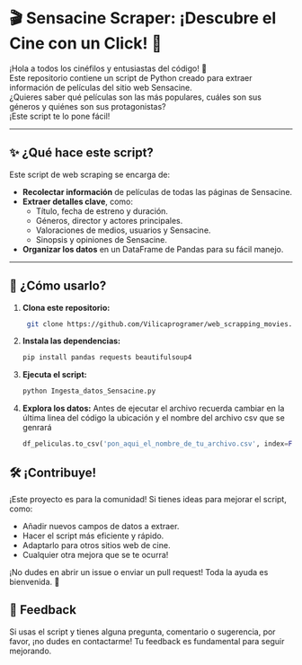 # 🎬 Sensacine Scraper: ¡Descubre el Cine con un Click! 🍿

¡Hola a todos los cinéfilos y entusiastas del código! 👋  
Este repositorio contiene un script de Python creado para extraer información de películas del sitio web Sensacine.  
¿Quieres saber qué películas son las más populares, cuáles son sus géneros y quiénes son sus protagonistas?  
¡Este script te lo pone fácil!

---

## ✨ ¿Qué hace este script?

Este script de web scraping se encarga de:

- **Recolectar información** de películas de todas las páginas de Sensacine.
- **Extraer detalles clave**, como:
  - Título, fecha de estreno y duración.
  - Géneros, director y actores principales.
  - Valoraciones de medios, usuarios y Sensacine.
  - Sinopsis y opiniones de Sensacine.
- **Organizar los datos** en un DataFrame de Pandas para su fácil manejo.

---

## 🚀 ¿Cómo usarlo?

1.  **Clona este repositorio:**
    ```bash
     git clone https://github.com/Vilicaprogramer/web_scrapping_movies.git
    ```
2.  **Instala las dependencias:**
    ```bash
    pip install pandas requests beautifulsoup4
    ```
3.  **Ejecuta el script:**
    ```bash
    python Ingesta_datos_Sensacine.py
    ```
4.  **Explora los datos:** Antes de ejecutar el archivo recuerda cambiar en la última linea del código la ubicación y el nombre del archivo csv que se genrará
    ```python
    df_peliculas.to_csv('pon_aqui_el_nombre_de_tu_archivo.csv', index=False, encoding='utf-8')
    ```

## 🛠️ ¡Contribuye!

¡Este proyecto es para la comunidad! Si tienes ideas para mejorar el script, como:

*   Añadir nuevos campos de datos a extraer.
*   Hacer el script más eficiente y rápido.
*   Adaptarlo para otros sitios web de cine.
*   Cualquier otra mejora que se te ocurra!

¡No dudes en abrir un issue o enviar un pull request!  Toda la ayuda es bienvenida. 🙏

## 🤝 Feedback

Si usas el script y tienes alguna pregunta, comentario o sugerencia, por favor, ¡no dudes en contactarme! Tu feedback es fundamental para seguir mejorando.
```